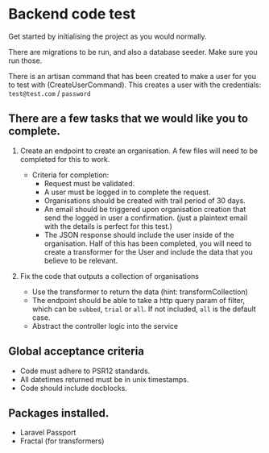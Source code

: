 # Backend code test

Get started by initialising the project as you would normally.

There are migrations to be run, and also a database seeder. Make sure you run those.

There is an artisan command that has been created to make a user for you to test with (CreateUserCommand).
This creates a user with the credentials: `test@test.com` / `password`

## There are a few tasks that we would like you to complete.

1. Create an endpoint to create an organisation. A few files will need to be completed for this to work.
    - Criteria for completion:
        - Request must be validated.
        - A user must be logged in to complete the request.
        - Organisations should be created with trail period of 30 days.
        - An email should be triggered upon organisation creation that send the logged in user a confirmation. (just a plaintext email with the details is perfect for this test.)
        - The JSON response should include the user inside of the organisation. Half of this has been completed, you will need to create a transformer for the User and include the data that you believe to be relevant.

2. Fix the code that outputs a collection of organisations
    - Use the transformer to return the data (hint: transformCollection)
    - The endpoint should be able to take a http query param of filter, which can be `subbed`, `trial` or `all`. If not included, `all` is the default case.
    - Abstract the controller logic into the service


## Global acceptance criteria

- Code must adhere to PSR12 standards.
- All datetimes returned must be in unix timestamps.
- Code should include docblocks.

## Packages installed.

- Laravel Passport
- Fractal (for transformers)
